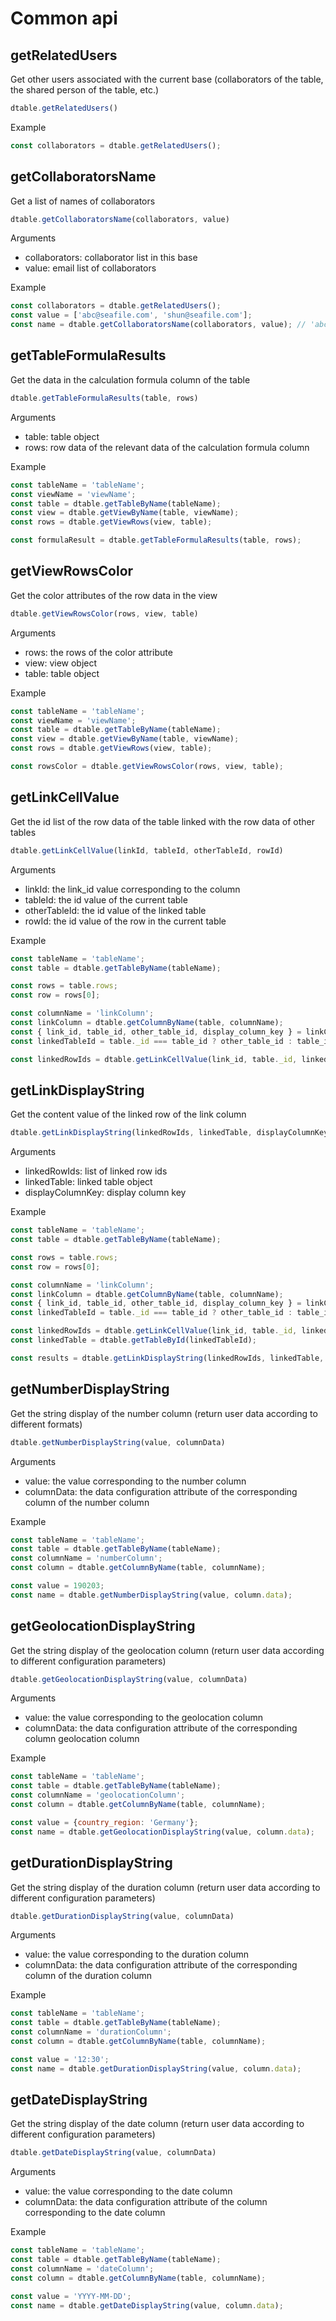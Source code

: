 # Common api

## getRelatedUsers

Get other users associated with the current base (collaborators of the table, the shared person of the table, etc.)

```javascript
dtable.getRelatedUsers()
```

Example

```javascript
const collaborators = dtable.getRelatedUsers();
```

## getCollaboratorsName

Get a list of names of collaborators

```javascript
dtable.getCollaboratorsName(collaborators, value)
```

Arguments

* collaborators: collaborator list in this base
* value: email list of collaborators

Example

```javascript
const collaborators = dtable.getRelatedUsers();
const value = ['abc@seafile.com', 'shun@seafile.com'];
const name = dtable.getCollaboratorsName(collaborators, value); // 'abc, shun'
```

## getTableFormulaResults

Get the data in the calculation formula column of the table

```javascript
dtable.getTableFormulaResults(table, rows)
```

Arguments

* table: table object
* rows: row data of the relevant data of the calculation formula column

Example

```javascript
const tableName = 'tableName';
const viewName = 'viewName';
const table = dtable.getTableByName(tableName);
const view = dtable.getViewByName(table, viewName);
const rows = dtable.getViewRows(view, table);

const formulaResult = dtable.getTableFormulaResults(table, rows);
```

## getViewRowsColor

Get the color attributes of the row data in the view

```javascript
dtable.getViewRowsColor(rows, view, table)
```

Arguments

* rows: the rows of the color attribute
* view: view object
* table: table object

Example

```javascript
const tableName = 'tableName';
const viewName = 'viewName';
const table = dtable.getTableByName(tableName);
const view = dtable.getViewByName(table, viewName);
const rows = dtable.getViewRows(view, table);

const rowsColor = dtable.getViewRowsColor(rows, view, table);
```

## getLinkCellValue

Get the id list of the row data of the table linked with the row data of other tables

```javascript
dtable.getLinkCellValue(linkId, tableId, otherTableId, rowId)
```

Arguments

* linkId: the link_id value corresponding to the column
* tableId: the id value of the current table
* otherTableId: the id value of the linked table
* rowId: the id value of the row in the current table

Example

```javascript
const tableName = 'tableName';
const table = dtable.getTableByName(tableName);

const rows = table.rows;
const row = rows[0];

const columnName = 'linkColumn';
const linkColumn = dtable.getColumnByName(table, columnName);
const { link_id, table_id, other_table_id, display_column_key } = linkColumn.data;
const linkedTableId = table._id === table_id ? other_table_id : table_id;

const linkedRowIds = dtable.getLinkCellValue(link_id, table._id, linkedTableId, row._id);
```


## getLinkDisplayString

Get the content value of the linked row of the link column

```javascript
dtable.getLinkDisplayString(linkedRowIds, linkedTable, displayColumnKey)
```

Arguments

* linkedRowIds: list of linked row ids
* linkedTable: linked table object
* displayColumnKey: display column key

Example

```javascript
const tableName = 'tableName';
const table = dtable.getTableByName(tableName);

const rows = table.rows;
const row = rows[0];

const columnName = 'linkColumn';
const linkColumn = dtable.getColumnByName(table, columnName);
const { link_id, table_id, other_table_id, display_column_key } = linkColumn.data;
const linkedTableId = table._id === table_id ? other_table_id : table_id;

const linkedRowIds = dtable.getLinkCellValue(link_id, table._id, linkedTableId, row._id);
const linkedTable = dtable.getTableById(linkedTableId);

const results = dtable.getLinkDisplayString(linkedRowIds, linkedTable, display_column_key);
```

## getNumberDisplayString

Get the string display of the number column (return user data according to different formats)

```javascript
dtable.getNumberDisplayString(value, columnData)
```

Arguments

* value: the value corresponding to the number column
* columnData: the data configuration attribute of the corresponding column of the number column

Example

```javascript
const tableName = 'tableName';
const table = dtable.getTableByName(tableName);
const columnName = 'numberColumn';
const column = dtable.getColumnByName(table, columnName);

const value = 190203;
const name = dtable.getNumberDisplayString(value, column.data);
```

## getGeolocationDisplayString

Get the string display of the geolocation column (return user data according to different configuration parameters)

```javascript
dtable.getGeolocationDisplayString(value, columnData)
```

Arguments

* value: the value corresponding to the geolocation column
* columnData: the data configuration attribute of the corresponding column geolocation column

Example

```javascript
const tableName = 'tableName';
const table = dtable.getTableByName(tableName);
const columnName = 'geolocationColumn';
const column = dtable.getColumnByName(table, columnName);

const value = {country_region: 'Germany'};
const name = dtable.getGeolocationDisplayString(value, column.data);
```

## getDurationDisplayString

Get the string display of the duration column (return user data according to different configuration parameters)

```javascript
dtable.getDurationDisplayString(value, columnData)
```

Arguments

* value: the value corresponding to the duration column
* columnData: the data configuration attribute of the corresponding column of the duration column

Example

```javascript
const tableName = 'tableName';
const table = dtable.getTableByName(tableName);
const columnName = 'durationColumn';
const column = dtable.getColumnByName(table, columnName);

const value = '12:30';
const name = dtable.getDurationDisplayString(value, column.data);
```

## getDateDisplayString

Get the string display of the date column (return user data according to different configuration parameters)

```javascript
dtable.getDateDisplayString(value, columnData)
```

Arguments

* value: the value corresponding to the date column
* columnData: the data configuration attribute of the column corresponding to the date column

Example

```javascript
const tableName = 'tableName';
const table = dtable.getTableByName(tableName);
const columnName = 'dateColumn';
const column = dtable.getColumnByName(table, columnName);

const value = 'YYYY-MM-DD';
const name = dtable.getDateDisplayString(value, column.data);
```

